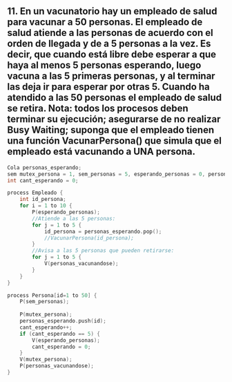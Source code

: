 ## 11. En un vacunatorio hay un empleado de salud para vacunar a 50 personas. El empleado de salud atiende a las personas de acuerdo con el orden de llegada y de a 5 personas a la vez. Es decir, que cuando está libre debe esperar a que haya al menos 5 personas esperando, luego vacuna a las 5 primeras personas, y al terminar las deja ir para esperar por otras 5. Cuando ha atendido a las 50 personas el empleado de salud se retira. Nota: todos los procesos deben terminar su ejecución; asegurarse de no realizar Busy Waiting; suponga que el empleado tienen una función VacunarPersona() que simula que el empleado está vacunando a UNA persona.

```cpp
Cola personas_esperando;
sem mutex_persona = 1, sem_personas = 5, esperando_personas = 0, personas_vacunandose = 0;
int cant_esperando = 0;

process Empleado {
    int id_persona;
    for i = 1 to 10 {
        P(esperando_personas);
        //Atiende a las 5 personas:
        for j = 1 to 5 {
            id_persona = personas_esperando.pop();
            //VacunarPersona(id_persona);
        }
        //Avisa a las 5 personas que pueden retirarse:
        for j = 1 to 5 {
            V(personas_vacunandose);
        }
    }
}

process Persona[id=1 to 50] {
    P(sem_personas);
    
    P(mutex_persona);
    personas_esperando.push(id);
    cant_esperando++; 
    if (cant_esperando == 5) {
        V(esperando_personas);
        cant_esperando = 0;
    }
    V(mutex_persona);
    P(personas_vacunandose);
}
```
